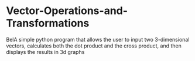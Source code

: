 # Vector-Operations-and-Transformations
BelA simple python program that allows the user to input two 3-dimensional vectors, calculates both the dot product and the cross product, and then displays the results in 3d graphs
